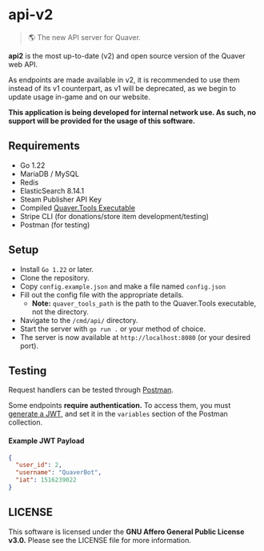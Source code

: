 # api-v2

> 🌎 The new API server for Quaver.

**api2** is the most up-to-date (v2) and open source version of the Quaver web API.

As endpoints are made available in v2, it is recommended to use them instead of its v1 counterpart, as v1 will be deprecated, as we begin to update usage in-game and on our website.

**This application is being developed for internal network use. As such, no support will be provided for the usage of this software.**

## Requirements

- Go 1.22
- MariaDB / MySQL
- Redis
- ElasticSearch 8.14.1
- Steam Publisher API Key
- Compiled [Quaver.Tools Executable](https://github.com/Quaver/Quaver.API)
- Stripe CLI (for donations/store item development/testing)
- Postman (for testing)
  
## Setup

- Install `Go 1.22` or later.
- Clone the repository.
- Copy `config.example.json` and make a file named `config.json`
- Fill out the config file with the appropriate details.
  - **Note:** `quaver_tools_path` is the path to the Quaver.Tools executable, not the directory.
- Navigate to the `/cmd/api/` directory.
- Start the server with `go run .` or your method of choice.
- The server is now available at `http://localhost:8080` (or your desired port).

## Testing

Request handlers can be tested through [Postman](https://www.postman.com/00swan/workspace/quaver/collection/29785543-d09535f0-68bc-461d-920e-9d388c67f11b).

Some endpoints **require authentication.** To access them, you must [generate a JWT](https://jwt.io/), and set it in the `variables` section of the Postman collection.

#### Example JWT Payload

```json
{
  "user_id": 2,
  "username": "QuaverBot",
  "iat": 1516239022
}
```

## LICENSE

This software is licensed under the **GNU Affero General Public License v3.0.** Please see the LICENSE file for more information.
